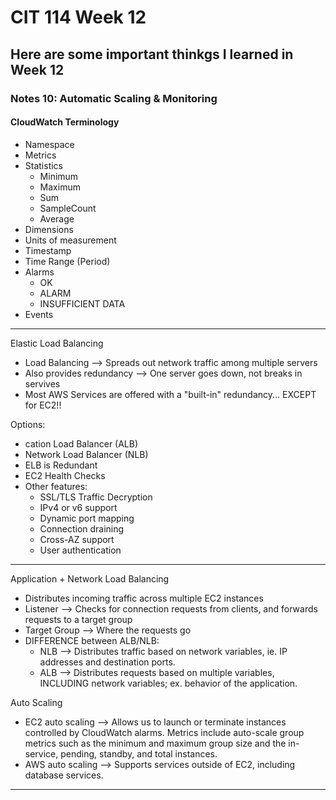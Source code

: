 # CIT 114 Week 12

## Here are some important thinkgs I learned in Week 12
### Notes 10: Automatic Scaling & Monitoring

#### CloudWatch Terminology

   * Namespace
   * Metrics
   * Statistics
      - Minimum
      - Maximum
      - Sum
      - SampleCount
      - Average
   * Dimensions
   * Units of measurement
   * Timestamp
   * Time Range (Period)
   * Alarms
      - OK
      - ALARM
      - INSUFFICIENT DATA
   * Events

------

Elastic Load Balancing

   * Load Balancing --> Spreads out network traffic among multiple servers
   * Also provides redundancy --> One server goes down, not breaks in servives
   * Most AWS Services are offered with a "built-in" redundancy... EXCEPT for EC2!!

Options:
   * cation Load Balancer (ALB)
   * Network Load Balancer (NLB)
   * ELB is Redundant
   * EC2 Health Checks
   * Other features:
      -	SSL/TLS Traffic Decryption
      -	IPv4 or v6 support
      -	Dynamic port mapping
      -	Connection draining
      -	Cross-AZ support
      -	User authentication

------

Application + Network Load Balancing

  *	Distributes incoming traffic across multiple EC2 instances
  *	Listener --> Checks for connection requests from clients, and forwards requests to a target group
  *	Target Group --> Where the requests go
  *	DIFFERENCE between ALB/NLB:
    -	NLB --> Distributes traffic based on network variables, ie. IP addresses and destination ports.
    -	ALB --> Distributes requests based on multiple variables, INCLUDING network variables; ex. behavior of the application.

Auto Scaling
  *	EC2 auto scaling --> Allows us to launch or terminate instances controlled by CloudWatch alarms. Metrics include auto-scale group metrics such as the minimum and maximum group size and the in-service, pending, standby, and total instances.
  *	AWS auto scaling --> Supports services outside of EC2, including database services.

------
